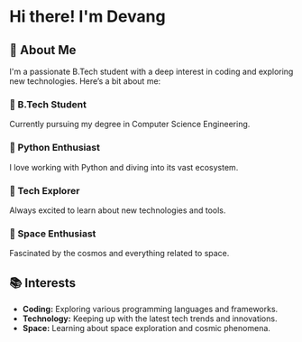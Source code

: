 # Hi there! I'm Devang

## 👋 About Me

I'm a passionate B.Tech student with a deep interest in coding and exploring new technologies. Here’s a bit about me:

### 🌟 B.Tech Student
Currently pursuing my degree in Computer Science Engineering.

### 🐍 Python Enthusiast
I love working with Python and diving into its vast ecosystem.

### 🚀 Tech Explorer
Always excited to learn about new technologies and tools.

### 🌌 Space Enthusiast
Fascinated by the cosmos and everything related to space.

## 📚 Interests

- **Coding:** Exploring various programming languages and frameworks.
- **Technology:** Keeping up with the latest tech trends and innovations.
- **Space:** Learning about space exploration and cosmic phenomena.
